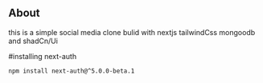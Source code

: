 ## About
this is a simple social media clone bulid with nextjs tailwindCss mongoodb and shadCn/Ui

#installing next-auth

``` npm install next-auth@^5.0.0-beta.1 ```
